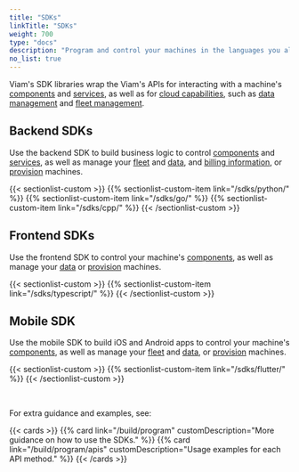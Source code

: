 ```yaml
---
title: "SDKs"
linkTitle: "SDKs"
weight: 700
type: "docs"
description: "Program and control your machines in the languages you already know like Python, Go, TypeScript, C++, and Flutter."
no_list: true
---
```


Viam's SDK libraries wrap the Viam's APIs for interacting with a machine's [components](/build/program/apis/#component-apis) and [services](/build/program/apis/#service-apis), as well as for [cloud capabilities](/build/program/apis/#robot-api), such as [data management](/build/program/apis/#data-client-api) and [fleet management](/build/program/apis/#fleet-management-api).

## Backend SDKs

Use the backend SDK to build business logic to control [components](/build/program/apis/#component-apis) and [services](/build/program/apis/#service-apis), as well as manage your [fleet](/build/program/apis/#fleet-management-api) and [data](/build/program/apis/data-client/), and [billing information](/build/program/apis/billing-client/), or [provision](/fleet/provision/#provision-a-new-machine) machines.

{{< sectionlist-custom >}}
{{% sectionlist-custom-item link="/sdks/python/" %}}
{{% sectionlist-custom-item link="/sdks/go/" %}}
{{% sectionlist-custom-item link="/sdks/cpp/" %}}
{{< /sectionlist-custom >}}

## Frontend SDKs

Use the frontend SDK to control your machine's [components](/build/program/apis/#component-apis), as well as manage your [data](/build/program/apis/data-client/) or [provision](/fleet/provision/#provision-a-new-machine) machines.

{{< sectionlist-custom >}}
{{% sectionlist-custom-item link="/sdks/typescript/" %}}
{{< /sectionlist-custom >}}

## Mobile SDK

Use the mobile SDK to build iOS and Android apps to control your machine's [components](/build/program/apis/#component-apis), as well as manage your [fleet](/build/program/apis/#fleet-management-api) and [data](/build/program/apis/data-client/), or [provision](/fleet/provision/#provision-a-new-machine) machines.

{{< sectionlist-custom >}}
{{% sectionlist-custom-item link="/sdks/flutter/" %}}
{{< /sectionlist-custom >}}

<br>

For extra guidance and examples, see:

{{< cards >}}
{{% card link="/build/program" customDescription="More guidance on how to use the SDKs." %}}
{{% card link="/build/program/apis" customDescription="Usage examples for each API method." %}}
{{< /cards >}}
